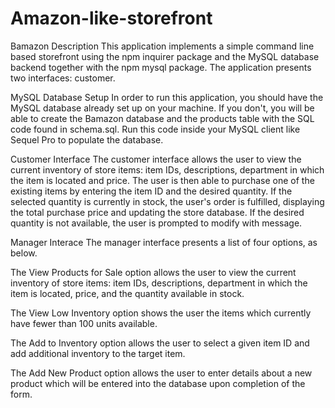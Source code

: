 # Amazon-like-storefront

Bamazon
Description
This application implements a simple command line based storefront using the npm inquirer package and the MySQL database backend together with the npm mysql package. The application presents two interfaces: customer.

MySQL Database Setup
In order to run this application, you should have the MySQL database already set up on your machine. If you don't, you will be able to create the Bamazon database and the products table with the SQL code found in schema.sql. Run this code inside your MySQL client like Sequel Pro to populate the database.

Customer Interface
The customer interface allows the user to view the current inventory of store items: item IDs, descriptions, department in which the item is located and price. The user is then able to purchase one of the existing items by entering the item ID and the desired quantity. If the selected quantity is currently in stock, the user's order is fulfilled, displaying the total purchase price and updating the store database. If the desired quantity is not available, the user is prompted to modify with message.



Manager Interace
The manager interface presents a list of four options, as below.

The View Products for Sale option allows the user to view the current inventory of store items: item IDs, descriptions, department in which the item is located, price, and the quantity available in stock.

The View Low Inventory option shows the user the items which currently have fewer than 100 units available.

The Add to Inventory option allows the user to select a given item ID and add additional inventory to the target item.

The Add New Product option allows the user to enter details about a new product which will be entered into the database upon completion of the form.